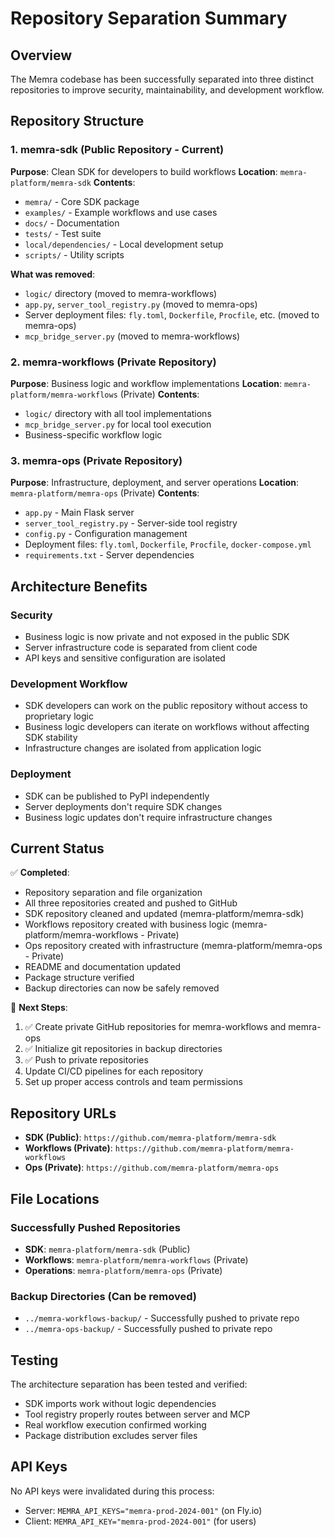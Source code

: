# Repository Separation Summary

## Overview

The Memra codebase has been successfully separated into three distinct repositories to improve security, maintainability, and development workflow.

## Repository Structure

### 1. memra-sdk (Public Repository - Current)
**Purpose**: Clean SDK for developers to build workflows
**Location**: `memra-platform/memra-sdk`
**Contents**:
- `memra/` - Core SDK package
- `examples/` - Example workflows and use cases
- `docs/` - Documentation
- `tests/` - Test suite
- `local/dependencies/` - Local development setup
- `scripts/` - Utility scripts

**What was removed**:
- `logic/` directory (moved to memra-workflows)
- `app.py`, `server_tool_registry.py` (moved to memra-ops)
- Server deployment files: `fly.toml`, `Dockerfile`, `Procfile`, etc. (moved to memra-ops)
- `mcp_bridge_server.py` (moved to memra-workflows)

### 2. memra-workflows (Private Repository)
**Purpose**: Business logic and workflow implementations
**Location**: `memra-platform/memra-workflows` (Private)
**Contents**:
- `logic/` directory with all tool implementations
- `mcp_bridge_server.py` for local tool execution
- Business-specific workflow logic

### 3. memra-ops (Private Repository)
**Purpose**: Infrastructure, deployment, and server operations
**Location**: `memra-platform/memra-ops` (Private)
**Contents**:
- `app.py` - Main Flask server
- `server_tool_registry.py` - Server-side tool registry
- `config.py` - Configuration management
- Deployment files: `fly.toml`, `Dockerfile`, `Procfile`, `docker-compose.yml`
- `requirements.txt` - Server dependencies

## Architecture Benefits

### Security
- Business logic is now private and not exposed in the public SDK
- Server infrastructure code is separated from client code
- API keys and sensitive configuration are isolated

### Development Workflow
- SDK developers can work on the public repository without access to proprietary logic
- Business logic developers can iterate on workflows without affecting SDK stability
- Infrastructure changes are isolated from application logic

### Deployment
- SDK can be published to PyPI independently
- Server deployments don't require SDK changes
- Business logic updates don't require infrastructure changes

## Current Status

✅ **Completed**:
- Repository separation and file organization
- All three repositories created and pushed to GitHub
- SDK repository cleaned and updated (memra-platform/memra-sdk)
- Workflows repository created with business logic (memra-platform/memra-workflows - Private)
- Ops repository created with infrastructure (memra-platform/memra-ops - Private)
- README and documentation updated
- Package structure verified
- Backup directories can now be safely removed

🔄 **Next Steps**:
1. ✅ Create private GitHub repositories for memra-workflows and memra-ops
2. ✅ Initialize git repositories in backup directories
3. ✅ Push to private repositories
4. Update CI/CD pipelines for each repository
5. Set up proper access controls and team permissions

## Repository URLs

- **SDK (Public)**: `https://github.com/memra-platform/memra-sdk`
- **Workflows (Private)**: `https://github.com/memra-platform/memra-workflows`
- **Ops (Private)**: `https://github.com/memra-platform/memra-ops`

## File Locations

### Successfully Pushed Repositories
- **SDK**: `memra-platform/memra-sdk` (Public)
- **Workflows**: `memra-platform/memra-workflows` (Private)
- **Operations**: `memra-platform/memra-ops` (Private)

### Backup Directories (Can be removed)
- `../memra-workflows-backup/` - Successfully pushed to private repo
- `../memra-ops-backup/` - Successfully pushed to private repo

## Testing

The architecture separation has been tested and verified:
- SDK imports work without logic dependencies
- Tool registry properly routes between server and MCP
- Real workflow execution confirmed working
- Package distribution excludes server files

## API Keys

No API keys were invalidated during this process:
- Server: `MEMRA_API_KEYS="memra-prod-2024-001"` (on Fly.io)
- Client: `MEMRA_API_KEY="memra-prod-2024-001"` (for users) 